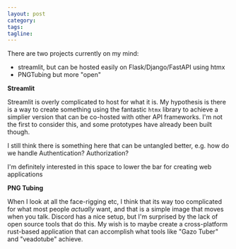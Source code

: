 ```yaml
---
layout: post
category:
tags:
tagline:
---
```


There are two projects currently on my mind:

* streamlit, but can be hosted easily on Flask/Django/FastAPI using htmx
* PNGTubing but more "open"

**Streamlit**

Streamlit is overly complicated to host for what it is. My hypothesis is there is a way to create something using the fantastic `htmx` library to achieve a simplier version that can be co-hosted with other API frameworks. I'm not the first to consider this, and some prototypes have already been built though.

I still think there is something here that can be untangled better, e.g. how do we handle Authentication? Authorization?

I'm definitely interested in this space to lower the bar for creating web applications

**PNG Tubing**

When I look at all the face-rigging etc, I think that its way too complicated for what most people _actually_ want, and that is a simple image that moves when you talk. Discord has a nice setup, but I'm surprised by the lack of open source tools that do this. My wish is to maybe create a cross-platform rust-based application that can accomplish what tools like "Gazo Tuber" and "veadotube" achieve. 